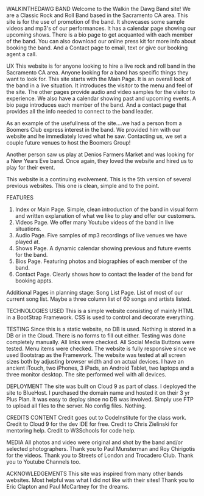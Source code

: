 WALKINTHEDAWG BAND
Welcome to the Walkin the Dawg Band site!
We are a Classic Rock and Roll Band based in the Sacramento CA area.
This site is for the use of promotion of the band.
It showcases some sample videos and mp3's of our performances.
It has a calendar page showing our upcoming shows.
There is a bio page to get acquanted with each member of the band.
You can also download our online press kit for more info about booking the band.
And a Contact page to email, text or give our booking agent a call.

UX
This website is for anyone looking to hire a live rock and roll band in the Sacramento CA area.
Anyone looking for a band has specific things they want to look for.
This site starts with the Main Page.
It is an overall look of the band in a live situation.
It introduces the visitor to the menu and feel of the site.
The other pages provide audio and video samples for the visitor to experience.
We also have a calendar showing past and upcoming events.
A bio page introduces each member of the band.
And a contact page that provides all the info needed to connect to the band leader.

As an example of the usefullness of the site....we had a person from a Boomers Club 
express interest in the band.  We provided him with our website and he immediately loved what he saw.
Contacting us, we set a couple future venues to host the Boomers Group!

Another person saw us play at Denios Farmers Market and was looking for a New Years Eve band.
Once again, they loved the website and hired us to play for their event.

This website is a continuing evolvement.  This is the 5th version of several previous websites.
This one is clean, simple and to the point.

FEATURES
1) Index or Main Page.  Simple, clean introduction of the band in visual form and written
explanation of what we like to play and offer our customers.
2) Videos Page.  We offer many Youtube videos of the band in live situations.
3) Audio Page.  Five samples of mp3 recordings of live venues we have played at.
4) Shows Page.  A dynamic calendar showing previous and future events for the band.
5) Bios Page. Featuring photos and biographies of each member of the band.
6) Contact Page. Clearly shows how to contact the leader of the band for booking appts.

Additional Pages in planning stage:   Song List Page.  List of most of our current song list.
Maybe a three column list of 60 songs and artists listed.

TECHNOLOGIES USED
This is a simple website consisting of mainly HTML in a BootStrap Framework.
CSS is used to control and decorate everything.

TESTING
Since this is a static website, no DB is used.  Nothing is stored in a DB or in the Cloud.
There is no forms to fill out either.  Testing was done completely manually.
All links were checked.  All Social Media Buttons were tested.  Menu items were checked.
The website is fully responsive since we used Bootstrap as the Framework.
The website was tested at all screen sizes both by adjusting browser width and on actual devices.
I have an ancient iTouch, two iPhones, 3 iPads, an Android Tablet, two laptops and a three monitor desktop.
The site performed well with all devices.

DEPLOYMENT
The site was built on Cloud 9 as part of class.
I deployed the site to BlueHost.
I purchased the domain name and hosted it on their 3 yr Plus Plan.
It was easy to deploy since no DB was involved.  Simply use FTP to upload all files
to the server.  No config files.  Nothing.

CREDITS
CONTENT
Credit goes out to CodeInstitute for the class work.
Credit to Cloud 9 for the dev IDE for free.
Credit to Chris Zielinski for mentoring help.
Credit to W3Schools for code help.

MEDIA
All photos and video were original and shot by the band and/or selected photographers.
Thank you to Paul Munsterman and Roy Chirigotis for the videos.
Thank you to Streets of London and Trocadero Club.
Thank you to Youtube Channels too.

ACKNOWLEDGEMENTS
This site was inspired from many other bands websites.
Most helpful was what I did not like with their sites!
Thank you to Eric Clapton and Paul McCartney for the dreams.



